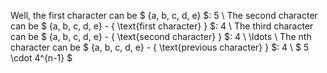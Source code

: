 Well, the first character can be $ \{a, b, c, d, e\} $: 5 \\
The second character can be $ \{a, b, c, d, e\} - \{ \text{first character} \} $: 4 \\
The third character can be $ \{a, b, c, d, e\} - \{ \text{second character} \} $: 4 \\
\ldots \\
The nth character can be $ \{a, b, c, d, e\} - \{ \text{previous character} \} $: 4 \\
$ 5 \cdot 4^{n-1} $
